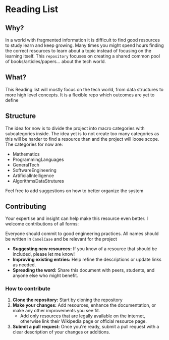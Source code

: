 # Reading List

## Why?
In a world with fragmented information it is difficult to find good resources to study learn and keep growing. Many times you might spend hours finding the correct resources to learn about a topic instead of focusing on the learning itself. This `repository` focuses on creating a shared common pool of books/articles/papers... about the tech world. 

## What?
This Reading list will mostly focus on the tech world, from data structures to more high level concepts. It is a flexible repo which outcomes are yet to define

## Structure
The idea for now is to divide the project into macro categories with subcategories inside. The idea yet is to not create too many categories as this will be harder to find a resource than and the project will loose scope. The categories for now are:
- Mathematics
- ProgrammingLanguages
- GeneralTech
- SoftwareEngineering
- ArtificialIntelligence
- AlgorithmsDataStrutures

Feel free to add suggestions on how to better organize the system

## Contributing
Your expertise and insight can help make this resource even better. I welcome contributions of all forms:

Everyone should commit to good engineering practices. All names should be written in `CamelCase` and be relevant for the project

- **Suggesting new resources:** If you know of a resource that should be included, please let me know!
- **Improving existing entries:** Help refine the descriptions or update links as needed.
- **Spreading the word:** Share this document with peers, students, and anyone else who might benefit.

### How to contribute

1. **Clone the repository:** Start by cloning the repository
2. **Make your changes:** Add resources, enhance the documentation, or make any other improvements you see fit.
    - Add only resources that are legally available on the internet, otherwise link their Wikipedia page or official resource page.
3. **Submit a pull request:** Once you're ready, submit a pull request with a clear description of your changes or additions.


